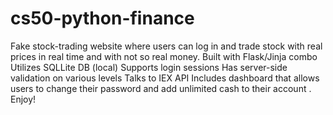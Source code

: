 # cs50-python-finance
Fake stock-trading website where users can log in and trade stock with real prices in real time and with not so real money.
Built with Flask/Jinja combo
Utilizes SQLLite DB (local)
Supports login sessions
Has server-side validation on various levels
Talks to IEX API
Includes dashboard that allows users to change their password and add unlimited cash to their account $.$
Enjoy!
